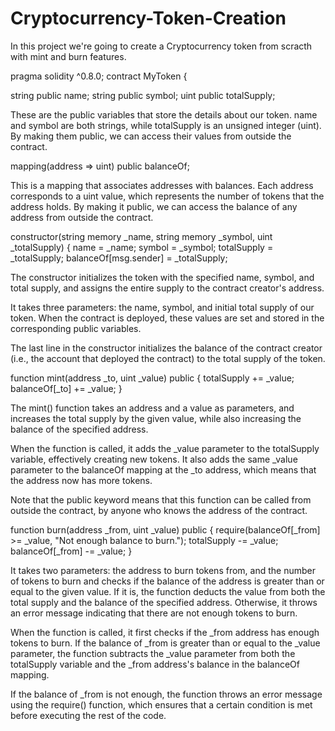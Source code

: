 # Cryptocurrency-Token-Creation

In this project we're going to create a Cryptocurrency token from scracth with mint and burn features. 

pragma solidity ^0.8.0;
contract MyToken {

string public name;
string public symbol;
uint public totalSupply;

These are the public variables that store the details about our token. name and symbol are both strings, while totalSupply is an unsigned integer (uint). By making them public, we can access their values from outside the contract.

mapping(address => uint) public balanceOf;

This is a mapping that associates addresses with balances. Each address corresponds to a uint value, which represents the number of tokens that the address holds. By making it public, we can access the balance of any address from outside the contract.

constructor(string memory _name, string memory _symbol, uint _totalSupply) {
    name = _name;
    symbol = _symbol;
    totalSupply = _totalSupply;
    balanceOf[msg.sender] = _totalSupply;

The constructor initializes the token with the specified name, symbol, and total supply, and assigns the entire supply to the contract creator's address.

It takes three parameters: the name, symbol, and initial total supply of our token. When the contract is deployed, these values are set and stored in the corresponding public variables.

The last line in the constructor initializes the balance of the contract creator (i.e., the account that deployed the contract) to the total supply of the token.


function mint(address _to, uint _value) public {
    totalSupply += _value;
    balanceOf[_to] += _value;
}

The mint() function takes an address and a value as parameters, and increases the total supply by the given value, while also increasing the balance of the specified address. 

When the function is called, it adds the _value parameter to the totalSupply variable, effectively creating new tokens. It also adds the same _value parameter to the balanceOf mapping at the _to address, which means that the address now has more tokens.

Note that the public keyword means that this function can be called from outside the contract, by anyone who knows the address of the contract.

function burn(address _from, uint _value) public {
    require(balanceOf[_from] >= _value, "Not enough balance to burn.");
    totalSupply -= _value;
    balanceOf[_from] -= _value;
}

It takes two parameters: the address to burn tokens from, and the number of tokens to burn and checks if the balance of the address is greater than or equal to the given value. If it is, the function deducts the value from both the total supply and the balance of the specified address. Otherwise, it throws an error message indicating that there are not enough tokens to burn. 

When the function is called, it first checks if the _from address has enough tokens to burn. If the balance of _from is greater than or equal to the _value parameter, the function subtracts the _value parameter from both the totalSupply variable and the _from address's balance in the balanceOf mapping.

If the balance of _from is not enough, the function throws an error message using the require() function, which ensures that a certain condition is met before executing the rest of the code.
